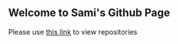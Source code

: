 ## Welcome to Sami's Github Page

Please use [this link](https://github.com/stmian) to view repositories
